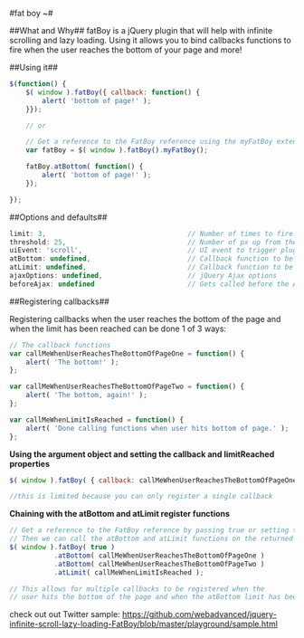 #fat boy ~#

##What and Why##
fatBoy is a jQuery plugin that will help with infinite scrolling and lazy loading. Using it allows you to bind callbacks functions to fire when the user reaches the bottom of your page and more!


##Using it##
```javascript
$(function() {
	$( window ).fatBoy({ callback: function() {
		alert( 'bottom of page!' );
	}});

	// or

	// Get a reference to the FatBoy reference using the myFatBoy extension method and then call the atBottom function
	var fatBoy = $( window ).fatBoy().myFatBoy();

	fatBoy.atBottom( function() {
		alert( 'bottom of page!' );
	});

});
```


##Options and defaults##

```javascript
limit: 3,                                   // Number of times to fire event (0 === unlimited)
threshold: 25,                              // Number of px up from the bottom of the page
uiEvent: 'scroll',                          // UI event to trigger plugin
atBottom: undefined,                        // Callback function to be executed when user reaches the bottom of the page
atLimit: undefined,                         // Callback function to be executed when limit is reached
ajaxOptions: undefined,                     // jQuery Ajax options
beforeAjax: undefined                       // Gets called before the Ajax call is make, is passed the current ajaxOptions as argument
```

##Registering callbacks##

Registering callbacks when the user reaches the bottom of the page and when the limit has been reached can be done 1 of 3 ways:

```javascript
// The callback functions
var callMeWhenUserReachesTheBottomOfPageOne = function() {
	alert( 'The bottom!' );
};

var callMeWhenUserReachesTheBottomOfPageTwo = function() {
	alert( 'The bottom, again!' );
};

var callMeWhenLimitIsReached = function() {
	alert( 'Done calling functions when user hits bottom of page.' );
};
```

**Using the argument object and setting the callback and limitReached properties**

```javascript
$( window ).fatBoy( { callback: callMeWhenUserReachesTheBottomOfPageOne, limitReached: callMeWhenLimitIsReached } );

//this is limited because you can only register a single callback
```

**Chaining with the atBottom and atLimit register functions**

```javascript
// Get a reference to the FatBoy reference by passing true or setting the { returnFatBoy: true } in options
// Then we can call the atBottom and atLimit functions on the returned FatBoy instance to register callbacks
$( window ).fatBoy( true )
           .atBottom( callMeWhenUserReachesTheBottomOfPageOne )
           .atBottom( callMeWhenUserReachesTheBottomOfPageTwo )
           .atLimit( callMeWhenLimitIsReached );

// This allows for multiple callbacks to be registered when the 
// user hits the bottom of the page and when the atBottom limit has been reached
```

check out out Twitter sample: https://github.com/webadvanced/jquery-infinite-scroll-lazy-loading-FatBoy/blob/master/playground/sample.html